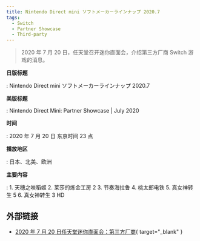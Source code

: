 ```yaml
---
title: Nintendo Direct mini ソフトメーカーラインナップ 2020.7
tags:
  - Switch
  - Partner Showcase
  - Third-party
---
```


> 2020 年 7 月 20 日，任天堂召开迷你直面会，介绍第三方厂商 Switch 游戏的消息。

**日版标题**

:   Nintendo Direct mini ソフトメーカーラインナップ 2020.7

**美版标题**

:   Nintendo Direct Mini: Partner Showcase | July 2020

**时间**

:   2020 年 7 月 20 日 东京时间 23 点

**播放地区**

:   日本、北美、欧洲

**主要内容**

:   1. 天穗之咲稻姬
    2. 莱莎的炼金工房 2
    3. 节奏海拉鲁
    4. 桃太郎电铁
    5. 真女神转生 5
    6. 真女神转生 3 HD

## 外部链接

- [2020 年 7 月 20 日任天堂迷你直面会：第三方厂商](https://www.bilibili.com/video/BV1M5411n76S/){ target="_blank" }
